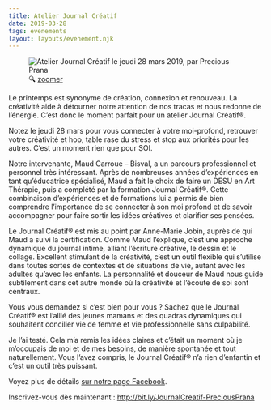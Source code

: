 ```yaml
---
title: Atelier Journal Créatif
date: 2019-03-28
tags: evenements
layout: layouts/evenement.njk
---
```


<figure class="poster">
  <img
    src="/images/2019-03-28-atelier-journal-creatif-360.jpg"
    srcset="
      /images/2019-03-28-atelier-journal-creatif-360.jpg 360w,
      /images/2019-03-28-atelier-journal-creatif-480.jpg 480w,
      /images/2019-03-28-atelier-journal-creatif-640.jpg 640w,
      /images/2019-03-28-atelier-journal-creatif-800.jpg 800w"
    sizes="(min-width: 55rem) 15rem, 27vw"
    alt="Atelier Journal Créatif le jeudi 28 mars 2019, par Precious Prana" />
  <figcaption>&#128269; <a href="/images/2019-03-28-atelier-journal-creatif.jpg" target="_blank">zoomer</a></figcaption>
</figure>

Le printemps est synonyme de création, connexion et renouveau. La créativité aide à détourner notre attention de nos tracas et nous redonne de l’énergie. C’est donc le moment parfait pour un atelier Journal Créatif®.

Notez le jeudi 28 mars pour vous connecter à votre moi-profond, retrouver votre créativité et hop, table rase du stress et stop aux priorités pour les autres. C’est un moment rien que pour SOI.

Notre intervenante, Maud Carroue – Bisval, a un parcours professionnel et personnel très intéressant. Après de nombreuses années d’expériences en tant qu’éducatrice spécialisé, Maud a fait le choix de faire un DESU en Art Thérapie, puis a complété par la formation Journal Créatif®. Cette combinaison d’expériences et de formations lui a permis de bien comprendre l’importance de se connecter à son moi profond et de savoir accompagner pour faire sortir les idées créatives et clarifier ses pensées.

Le Journal Créatif® est mis au point par Anne-Marie Jobin, auprès de qui Maud a suivi la certification. Comme Maud l’explique, c’est une approche dynamique du journal intime, alliant l’écriture créative, le dessin et le collage. Excellent stimulant de la créativité, c’est un outil flexible qui s’utilise dans toutes sortes de contextes et de situations de vie, autant avec les adultes qu’avec les enfants. La personnalité et douceur de Maud nous guide subtilement dans cet autre monde où la créativité et l’écoute de soi sont centraux.

Vous vous demandez si c’est bien pour vous ? Sachez que le Journal Créatif® est l’allié des jeunes mamans et des quadras dynamiques qui souhaitent concilier vie de femme et vie professionnelle sans culpabilité.

Je l’ai testé. Cela m’a remis les idées claires et c’était un moment où je m’occupais de moi et de mes besoins, de manière spontanée et tout naturellement. Vous l’avez compris, le Journal Créatif® n’a rien d’enfantin et c’est un outil très puissant.

Voyez plus de détails <a href="https://www.facebook.com/events/1101982766675294/" class="facebook">sur notre page Facebook</a>.

Inscrivez-vous dès maintenant&nbsp;: <http://bit.ly/JournalCreatif-PreciousPrana>
